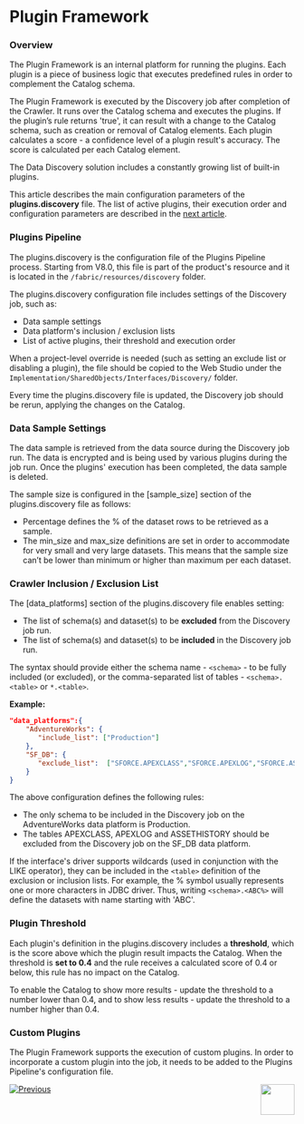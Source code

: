 # Plugin Framework

### Overview

The Plugin Framework is an internal platform for running the plugins. Each plugin is a piece of business logic that executes predefined rules in order to complement the Catalog schema. 

The Plugin Framework is executed by the Discovery job after completion of the Crawler. It runs over the Catalog schema and executes the plugins. If the plugin’s rule returns 'true', it can result with a change to the Catalog schema, such as creation or removal of Catalog elements. Each plugin calculates a score - a confidence level of a plugin result's accuracy. The score is calculated per each Catalog element.

The Data Discovery solution includes a constantly growing list of built-in plugins. 

This article describes the main configuration parameters of the **plugins.discovery** file. The list of active plugins, their execution order and configuration parameters are described in the [next article](04a_builtin_plugins.md).

### Plugins Pipeline

The plugins.discovery is the configuration file of the Plugins Pipeline process. Starting from V8.0, this file is part of the product's resource and it is located in the ```/fabric/resources/discovery``` folder. 

The plugins.discovery configuration file includes settings of the Discovery job, such as:

* Data sample settings
* Data platform's inclusion / exclusion lists
* List of active plugins, their threshold and execution order

When a project-level override is needed (such as setting an exclude list or disabling a plugin), the file should be copied to the Web Studio under the ```Implementation/SharedObjects/Interfaces/Discovery/``` folder.

Every time the plugins.discovery file is updated, the Discovery job should be rerun, applying the changes on the Catalog.

### Data Sample Settings

The data sample is retrieved from the data source during the Discovery job run. The data is encrypted and is being used by various plugins during the job run. Once the plugins' execution has been completed, the data sample is deleted.

The sample size is configured in the [sample_size] section of the plugins.discovery file as follows:

* Percentage defines the % of the dataset rows to be retrieved as a sample.
* The min_size and max_size definitions are set in order to accommodate for very small and very large datasets. This means that the sample size can’t be lower than minimum or higher than maximum per each dataset.

### Crawler Inclusion / Exclusion List

The [data_platforms] section of the plugins.discovery file enables setting:

* The list of schema(s) and dataset(s) to be **excluded** from the Discovery job run.
* The list of schema(s) and dataset(s) to be **included** in the Discovery job run.

The syntax should provide either the schema name - ```<schema>``` - to be fully included (or excluded), or the comma-separated list of tables - ```<schema>.<table>``` or ```*.<table>```. 

**Example:**

~~~json
"data_platforms":{
    "AdventureWorks": {
       "include_list": ["Production"]
    },
    "SF_DB": {
       "exclude_list": 	["SFORCE.APEXCLASS","SFORCE.APEXLOG","SFORCE.ASSETHISTORY"]
    }
}
~~~

The above configuration defines the following rules:

* The only schema to be included in the Discovery job on the AdventureWorks data platform is Production.
* The tables APEXCLASS, APEXLOG and ASSETHISTORY should be excluded from the Discovery job on the SF_DB data platform. 

If the interface's driver supports wildcards (used in conjunction with the LIKE operator), they can be included in the ```<table>``` definition of the exclusion or inclusion lists. For example, the % symbol usually represents one or more characters in JDBC driver. Thus, writing ```<schema>.<ABC%>``` will define the datasets with name starting with 'ABC'.

### Plugin Threshold

Each plugin's definition in the plugins.discovery includes a **threshold**, which is the score above which the plugin result impacts the Catalog. When the threshold is **set to 0.4** and the rule receives a calculated score of 0.4 or below, this rule has no impact on the Catalog.

To enable the Catalog to show more results - update the threshold to a number lower than 0.4, and to show less results - update the threshold to a number higher than 0.4.

### Custom Plugins

The Plugin Framework supports the execution of custom plugins. In order to incorporate a custom plugin into the job, it needs to be added to the Plugins Pipeline's configuration file.

[![Previous](/articles/images/Previous.png)](03_discovery_process.md)[<img align="right" width="60" height="54" src="/articles/images/Next.png">](04a_builtin_plugins.md) 

